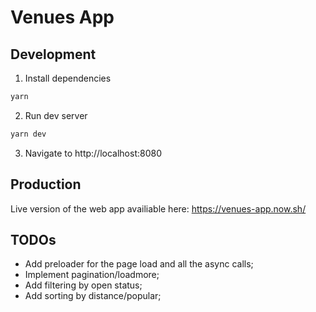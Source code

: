 # Venues App

## Development

1. Install dependencies

```bash
yarn
```

2. Run dev server

```bash
yarn dev
```

3. Navigate to http://localhost:8080

## Production

Live version of the web app availiable here: https://venues-app.now.sh/

## TODOs

- Add preloader for the page load and all the async calls;
- Implement pagination/loadmore;
- Add filtering by open status;
- Add sorting by distance/popular;

